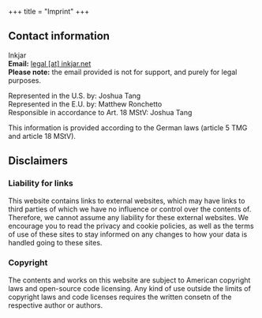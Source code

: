 +++
title = "Imprint"
+++

## Contact information
Inkjar<br/>
**Email:** [legal \[at\] inkjar.net](mailto:legal@inkjar.net)<br/>
**Please note:** the email provided is not for support, and purely for legal purposes.

Represented in the U.S. by: Joshua Tang<br/>
Represented in the E.U. by: Matthew Ronchetto<br/>
Responsible in accordance to Art. 18 MStV: Joshua Tang

This information is provided according to the German laws (article 5 TMG and article 18 MStV).

## Disclaimers
### Liability for links
This website contains links to external websites, which may have links to third parties of which we have no influence or control over the contents of. Therefore, we cannot assume any liability for these external websites. We encourage you to read the privacy and cookie policies, as well as the terms of use of these sites to stay informed on any changes to how your data is handled going to these sites.

### Copyright
The contents and works on this website are subject to American copyright laws and open-source code licensing. Any kind of use outside the limits of copyright laws and code licenses requires the written consetn of the respective author or authors.
